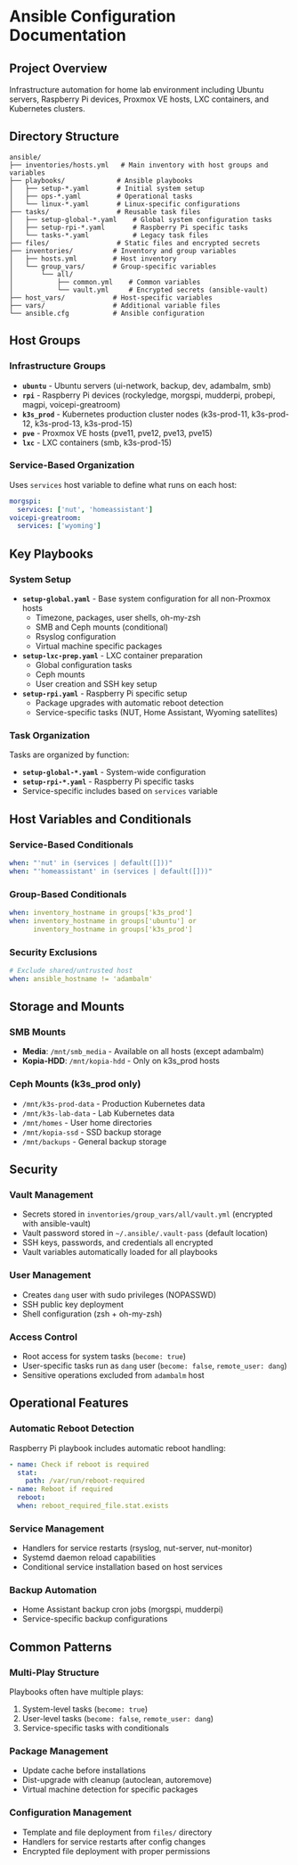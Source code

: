 # Ansible Configuration Documentation

## Project Overview

Infrastructure automation for home lab environment including Ubuntu servers,
Raspberry Pi devices, Proxmox VE hosts, LXC containers, and Kubernetes
clusters.

## Directory Structure

```text
ansible/
├── inventories/hosts.yml   # Main inventory with host groups and variables
├── playbooks/             # Ansible playbooks
│   ├── setup-*.yaml       # Initial system setup
│   ├── ops-*.yaml         # Operational tasks
│   └── linux-*.yaml       # Linux-specific configurations
├── tasks/                 # Reusable task files
│   ├── setup-global-*.yaml    # Global system configuration tasks
│   ├── setup-rpi-*.yaml       # Raspberry Pi specific tasks
│   └── tasks-*.yaml           # Legacy task files
├── files/                 # Static files and encrypted secrets
├── inventories/          # Inventory and group variables
│   ├── hosts.yml         # Host inventory
│   └── group_vars/       # Group-specific variables
│       └── all/
│           ├── common.yml    # Common variables
│           └── vault.yml     # Encrypted secrets (ansible-vault)
├── host_vars/            # Host-specific variables
├── vars/                 # Additional variable files
└── ansible.cfg           # Ansible configuration
```

## Host Groups

### Infrastructure Groups

- **`ubuntu`** - Ubuntu servers (ui-network, backup, dev, adambalm, smb)
- **`rpi`** - Raspberry Pi devices (rockyledge, morgspi, mudderpi, probepi,
  magpi, voicepi-greatroom)
- **`k3s_prod`** - Kubernetes production cluster nodes (k3s-prod-11,
  k3s-prod-12, k3s-prod-13, k3s-prod-15)
- **`pve`** - Proxmox VE hosts (pve11, pve12, pve13, pve15)
- **`lxc`** - LXC containers (smb, k3s-prod-15)

### Service-Based Organization

Uses `services` host variable to define what runs on each host:

```yaml
morgspi:
  services: ['nut', 'homeassistant']
voicepi-greatroom:
  services: ['wyoming']
```

## Key Playbooks

### System Setup

- **`setup-global.yaml`** - Base system configuration for all non-Proxmox hosts
  - Timezone, packages, user shells, oh-my-zsh
  - SMB and Ceph mounts (conditional)
  - Rsyslog configuration
  - Virtual machine specific packages
- **`setup-lxc-prep.yaml`** - LXC container preparation
  - Global configuration tasks
  - Ceph mounts
  - User creation and SSH key setup
- **`setup-rpi.yaml`** - Raspberry Pi specific setup
  - Package upgrades with automatic reboot detection
  - Service-specific tasks (NUT, Home Assistant, Wyoming satellites)

### Task Organization

Tasks are organized by function:

- **`setup-global-*.yaml`** - System-wide configuration
- **`setup-rpi-*.yaml`** - Raspberry Pi specific tasks
- Service-specific includes based on `services` variable

## Host Variables and Conditionals

### Service-Based Conditionals

```yaml
when: "'nut' in (services | default([]))"
when: "'homeassistant' in (services | default([]))"
```

### Group-Based Conditionals

```yaml
when: inventory_hostname in groups['k3s_prod']
when: inventory_hostname in groups['ubuntu'] or
      inventory_hostname in groups['k3s_prod']
```

### Security Exclusions

```yaml
# Exclude shared/untrusted host
when: ansible_hostname != 'adambalm'
```

## Storage and Mounts

### SMB Mounts

- **Media**: `/mnt/smb_media` - Available on all hosts (except adambalm)
- **Kopia-HDD**: `/mnt/kopia-hdd` - Only on k3s_prod hosts

### Ceph Mounts (k3s_prod only)

- `/mnt/k3s-prod-data` - Production Kubernetes data
- `/mnt/k3s-lab-data` - Lab Kubernetes data
- `/mnt/homes` - User home directories
- `/mnt/kopia-ssd` - SSD backup storage
- `/mnt/backups` - General backup storage

## Security

### Vault Management

- Secrets stored in `inventories/group_vars/all/vault.yml` (encrypted with ansible-vault)
- Vault password stored in `~/.ansible/.vault-pass` (default location)
- SSH keys, passwords, and credentials all encrypted
- Vault variables automatically loaded for all playbooks

### User Management

- Creates `dang` user with sudo privileges (NOPASSWD)
- SSH public key deployment
- Shell configuration (zsh + oh-my-zsh)

### Access Control

- Root access for system tasks (`become: true`)
- User-specific tasks run as `dang` user (`become: false`,
  `remote_user: dang`)
- Sensitive operations excluded from `adambalm` host

## Operational Features

### Automatic Reboot Detection

Raspberry Pi playbook includes automatic reboot handling:

```yaml
- name: Check if reboot is required
  stat:
    path: /var/run/reboot-required
- name: Reboot if required
  reboot:
  when: reboot_required_file.stat.exists
```

### Service Management

- Handlers for service restarts (rsyslog, nut-server, nut-monitor)
- Systemd daemon reload capabilities
- Conditional service installation based on host services

### Backup Automation

- Home Assistant backup cron jobs (morgspi, mudderpi)
- Service-specific backup configurations

## Common Patterns

### Multi-Play Structure

Playbooks often have multiple plays:

1. System-level tasks (`become: true`)
2. User-level tasks (`become: false`, `remote_user: dang`)
3. Service-specific tasks with conditionals

### Package Management

- Update cache before installations
- Dist-upgrade with cleanup (autoclean, autoremove)
- Virtual machine detection for specific packages

### Configuration Management

- Template and file deployment from `files/` directory
- Handlers for service restarts after config changes
- Encrypted file deployment with proper permissions
